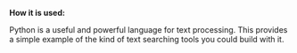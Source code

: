 **How it is used:**

Python is a useful and powerful language for text processing.
This provides a simple example of the kind of text searching tools you could build with it.
